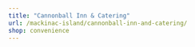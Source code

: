 ```yaml
---
title: "Cannonball Inn & Catering"
url: /mackinac-island/cannonball-inn-and-catering/
shop: convenience
---
```

